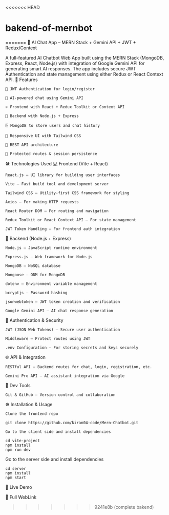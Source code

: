 <<<<<<< HEAD
# bakend-of-mernbot
=======
💬 AI Chat App – MERN Stack + Gemini API + JWT + Redux/Context

A full-featured AI Chatbot Web App built using the MERN Stack (MongoDB, Express, React, Node.js) with integration of Google Gemini API for generating smart AI responses. The app includes secure JWT Authentication and state management using either Redux or React Context API.
🌟 Features

    🔐 JWT Authentication for login/register

    🧠 AI-powered chat using Gemini API

    ⚛️ Frontend with React + Redux Toolkit or Context API

    🚀 Backend with Node.js + Express

    🗄️ MongoDB to store users and chat history

    🎨 Responsive UI with Tailwind CSS

    📡 REST API architecture

    🔄 Protected routes & session persistence

🛠️ Technologies Used
💻 Frontend (Vite + React)

    React.js – UI library for building user interfaces

    Vite – Fast build tool and development server

    Tailwind CSS – Utility-first CSS framework for styling

    Axios – For making HTTP requests

    React Router DOM – For routing and navigation

    Redux Toolkit or React Context API – For state management

    JWT Token Handling – For frontend auth integration

🔧 Backend (Node.js + Express)

    Node.js – JavaScript runtime environment

    Express.js – Web framework for Node.js

    MongoDB – NoSQL database

    Mongoose – ODM for MongoDB

    dotenv – Environment variable management

    bcryptjs – Password hashing

    jsonwebtoken – JWT token creation and verification

    Google Gemini API – AI chat response generation

🔐 Authentication & Security

    JWT (JSON Web Tokens) – Secure user authentication

    Middleware – Protect routes using JWT

    .env Configuration – For storing secrets and keys securely

🌐 API & Integration

    RESTful API – Backend routes for chat, login, registration, etc.

    Gemini Pro API – AI assistant integration via Google

🧪 Dev Tools

    Git & GitHub – Version control and collaboration

⚙️ Installation & Usage

    Clone the frontend repo

    git clone https://github.com/kiran04-code/Mern-Chatbot.git

    Go to the client side and install dependencies

    cd vite-project
    npm install
    npm run dev

Go to the server side and install dependencies

    cd server
    npm install
    npm start

🚀 Live Demo

🔗 Full WebLink
    
 
>>>>>>> 9241e8b (complete bakend)
